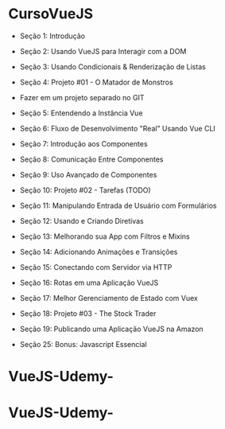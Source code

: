 # CursoVueJS

* Seção 1: Introdução
 
* Seção 2: Usando VueJS para Interagir com a DOM

* Seção 3: Usando Condicionais & Renderização de Listas
 
* Seção 4: Projeto #01 - O Matador de Monstros
 
* Fazer em um projeto separado no GIT

* Seção 5: Entendendo a Instância Vue
 
* Seção 6: Fluxo de Desenvolvimento "Real" Usando Vue CLI
 
* Seção 7: Introdução aos Componentes

* Seção 8: Comunicação Entre Componentes

* Seção 9: Uso Avançado de Componentes
 
* Seção 10: Projeto #02 - Tarefas (TODO)
 
* Seção 11: Manipulando Entrada de Usuário com
Formulários

* Seção 12: Usando e Criando Diretivas

* Seção 13: Melhorando sua App com Filtros e Mixins

* Seção 14: Adicionando Animações e Transições

* Seção 15: Conectando com Servidor via HTTP

* Seção 16: Rotas em uma Aplicação VueJS

* Seção 17: Melhor Gerenciamento de Estado com Vuex

* Seção 18: Projeto #03 - The Stock Trader

* Seção 19: Publicando uma Aplicação VueJS na Amazon

* Seção 25: Bonus: Javascript Essencial
# VueJS-Udemy-
# VueJS-Udemy-
